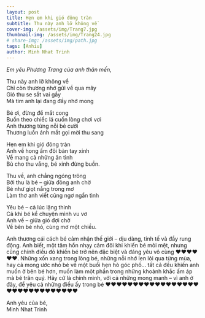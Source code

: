 ```yaml
---
layout: post
title: Hẹn em khi gió đông tràn
subtitle: Thu này anh lỡ không về
cover-img: /assets/img/Trang7.jpg
thumbnail-img: /assets/img/Trang24.jpg
# share-img: /assets/img/path.jpg
tags: [Anhiu]
author: Minh Nhat Trinh
---
```

*Em yêu Phương Trang của anh thân mến,*

Thu này anh lỡ không về  
Chỉ còn thương nhớ gửi về qua mây  
Gió thu se sắt vai gầy  
Mà tim anh lại đang đầy nhớ mong  

Bé ơi, đừng để mắt cong  
Buồn theo chiếc lá cuốn lòng chơi vơi  
Anh thương từng nỗi bé cười  
Thương luôn ánh mắt gọi mời thu sang  

Hẹn em khi gió đông tràn  
Anh về hong ấm đôi bàn tay xinh  
Về mang cả những ân tình  
Bù cho thu vắng, bé xinh đừng buồn.  

Thu về, anh chẳng ngóng trông  
Bởi thu là bé – giữa đông anh chờ  
Bé như giọt nắng trong mơ  
Làm thơ anh viết cũng ngơ ngẩn tình  

Yêu bé – cả lúc lặng thinh  
Cả khi bé kể chuyện mình vu vơ  
Anh về – giữa gió đợi chờ  
Về bên bé nhỏ, cùng mơ một chiều.  

Anh thương cái cách bé cảm nhận thế giới – dịu dàng, tinh tế và đầy rung động. Anh biết, một tâm hồn nhạy cảm đôi khi khiến bé mỏi mệt, nhưng cũng chính điều đó khiến bé trở nên đặc biệt và đáng yêu vô cùng ❤️❤️❤️❤️❤️❤️. Những xốn xang trong lòng bé, những nỗi nhớ len lỏi qua từng mùa, hay cả mong ước nhỏ bé về một buổi hẹn hò góc phố… tất cả đều khiến anh muốn ở bên bé hơn, muốn làm một phần trong những khoảnh khắc ấm áp mà bé trân quý. Hãy cứ là chính mình, với cả những mong manh – vì anh ở đây, để yêu cả những điều ấy trong bé ❤️❤️❤️❤️❤️❤️❤️❤️❤️❤️❤️❤️❤️❤️❤️❤️❤️❤️❤️❤️❤️❤️❤️❤️❤️❤️❤️❤️❤️❤️

Anh yêu của bé,  
Minh Nhat Trinh